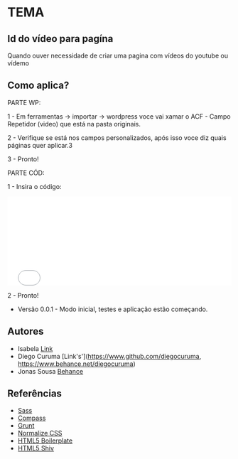# TEMA

## Id do vídeo para pagína

Quando ouver necessidade de criar uma pagina com vídeos do youtube ou vídemo

## Como aplica?

PARTE WP:

1 - Em ferramentas -> importar -> wordpress voce vai xamar o ACF - Campo Repetidor (video) que está na pasta originais.

2 - Verifique se está nos campos personalizados, após isso voce diz quais páginas quer aplicar.3

3 - Pronto!

PARTE CÓD:

1 - Insira o código: 


<?php
    //habilitando link pelo camp personalizado
 $habilitar = get_field("habilitar");
 if( get_field('habilitar') !=False){ 
 ?>

 <iframe width="100%" height="200" src="//www.youtube.com/embed/<?php the_field('video');?>" frameborder="0" allowfullscreen></iframe>      
 <?php }; 
 ?>     

2 - Pronto!


* Versão 0.0.1 - Modo inicial, testes e aplicação estão começando.


## Autores

* Isabela [Link](https://www.link)
* Diego Curuma [Link's'](https://www.github.com/diegocuruma, https://www.behance.net/diegocuruma)
* Jonas Sousa [Behance](https://www.behance.net/onasousa)

## Referências 

* [Sass](http://sass-lang.com/)
* [Compass](http://compass-style.org/)
* [Grunt](http://gruntjs.com/)
* [Normalize CSS](http://necolas.github.io/normalize.css/)
* [HTML5 Boilerplate](http://html5boilerplate.com/)
* [HTML5 Shiv](https://github.com/aFarkas/html5shiv)
